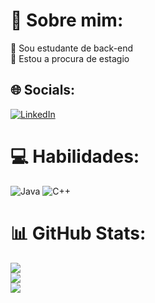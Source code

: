 # 💫 Sobre mim:
🔭 Sou estudante de back-end <br>🌱 Estou a procura de estagio<br>


## 🌐 Socials:
[![LinkedIn](https://img.shields.io/badge/LinkedIn-%230077B5.svg?style=flat-square&logo=linkedin&logoColor=white)](https://www.linkedin.com/in/lucasrengel/) 

# 💻 Habilidades:
![Java](https://img.shields.io/badge/java-%23ED8B00.svg?style=flat-square&logo=java&logoColor=white) ![C++](https://img.shields.io/badge/c++-%2300599C.svg?style=flat-square&logo=c%2B%2B&logoColor=white)
# 📊 GitHub Stats:
![](https://github-readme-streak-stats.herokuapp.com/?user=lucasrengel&theme=dark&hide_border=false)<br/>
![](https://github-readme-stats.vercel.app/api?username=lucasrengel&theme=dark&hide_border=false&include_all_commits=true&count_private=false)<br/>
![](https://github-readme-stats.vercel.app/api/top-langs/?username=lucasrengel&theme=dark&hide_border=false&include_all_commits=true&count_private=false&layout=compact)


<!-- Proudly created with GPRM ( https://gprm.itsvg.in ) -->
